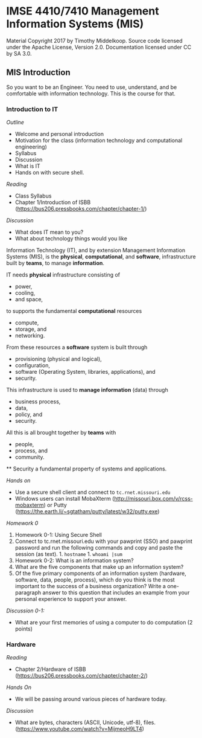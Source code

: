 # IMSE 4410/7410 Management Information Systems (MIS)

Material Copyright 2017 by Timothy Middelkoop.
Source code licensed under the Apache License, Version 2.0. 
Documentation licensed under CC by SA 3.0.

## MIS Introduction

So you want to be an Engineer. You need to use, understand, and be
comfortable with information technology.  This is the course for that.

### Introduction to IT

*Outline*
 * Welcome and personal introduction
 * Motivation for the class (information technology and computational engineering)
 * Syllabus
 * Discussion
 * What is IT
 * Hands on with secure shell.

*Reading*
 * Class Syllabus
 * Chapter 1/Introduction of ISBB (https://bus206.pressbooks.com/chapter/chapter-1/)

*Discussion*
 * What does IT mean to you?
 * What about technology  things would you like 


Information Technology (IT), and by extension Management Information
Systems (MIS), is the **physical**, **computational**, and **software**,
infrastructure built by **teams**, to manage **information**.

IT needs **physical** infrastructure consisting of
 * power, 
 * cooling,
 * and space,

to supports the fundamental **computational** resources 
 * compute,
 * storage, and
 * networking.

From these resources a **software** system is built through
 * provisioning (physical and logical), 
 * configuration,
 * software (Operating System, libraries, applications), and
 * security.

This infrastructure is used to **manage information** (data) through 
 * business process,
 * data,
 * policy, and
 * security.

All this is all brought together by **teams** with 
 * people,
 * process, and
 * community.

** Security a fundamental property of systems and applications.

*Hands on*
 * Use a secure shell client and connect to `tc.rnet.missouri.edu`
 * Windows users can install MobaXterm (http://missouri.box.com/v/rcss-mobaxterm) or Putty (https://the.earth.li/~sgtatham/putty/latest/w32/putty.exe)

*Homework 0*
 1. Homework 0-1: Using Secure Shell
   1. Connect to tc.rnet.missouri.edu with your pawprint (SSO) and pawprint password and run the following commands and copy and paste the session (as text).
     1. `hostname`
     1. `whoami |sum`
 2. Homework 0-2: What is an information system?
   1. What are the five components that make up an information system?
   2. Of the five primary components of an information system (hardware, software, data, people, process), which do you think is the most important to the success of a business organization? Write a one-paragraph answer to this question that includes an example from your personal experience to support your answer.

*Discussion 0-1:*
 * What are your first memories of using a computer to do computation (2 points)


### Hardware

*Reading*
 * Chapter 2/Hardware of ISBB (https://bus206.pressbooks.com/chapter/chapter-2/)

*Hands On*
 * We will be passing around various pieces of hardware today.

*Discussion*
 * What are bytes, characters (ASCII, Unicode, utf-8), files. (https://www.youtube.com/watch?v=MijmeoH9LT4)

